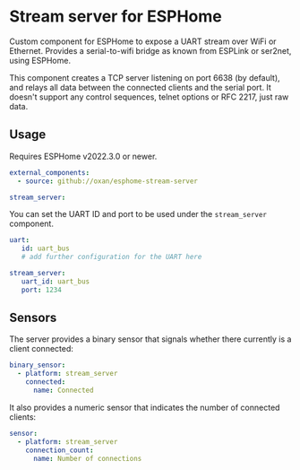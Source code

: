 Stream server for ESPHome
=========================

Custom component for ESPHome to expose a UART stream over WiFi or Ethernet. Provides a serial-to-wifi bridge as known
from ESPLink or ser2net, using ESPHome.

This component creates a TCP server listening on port 6638 (by default), and relays all data between the connected
clients and the serial port. It doesn't support any control sequences, telnet options or RFC 2217, just raw data.

Usage
-----

Requires ESPHome v2022.3.0 or newer.

```yaml
external_components:
  - source: github://oxan/esphome-stream-server

stream_server:
```

You can set the UART ID and port to be used under the `stream_server` component.

```yaml
uart:
   id: uart_bus
   # add further configuration for the UART here

stream_server:
   uart_id: uart_bus
   port: 1234
```

Sensors
-------
The server provides a binary sensor that signals whether there currently is a client connected:

```yaml
binary_sensor:
  - platform: stream_server
    connected:
      name: Connected
```

It also provides a numeric sensor that indicates the number of connected clients:

```yaml
sensor:
  - platform: stream_server
    connection_count:
      name: Number of connections
```
